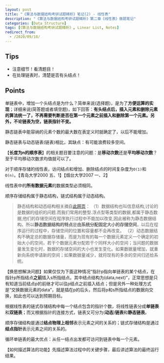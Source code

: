 ```yaml
---
layout: post
title: "《算法与数据结构考研试题精析》笔记(2) - 线性表"
description: "《算法与数据结构考研试题精析》第二章《线性表》做题笔记"
categories: [Data_Structure]
tags: [《算法与数据结构考研试题精析》, Linear List, Notes]
redirect_from:
  - /2020/09/18/
---
```


## Tips

* 注意细节！看清题目！
* 在处理链表时，清楚是否有头结点！

## Points

单链表中，增加一个头结点是为什么？简单来说(选择题)，是为了**方便运算的实现**；详细来说(简答题或者填空题)，如下回答：**有头结点后，插入元素和删除元素的算法统一了，不再需要判断是否在第一个元素之前插入和删除第一个元素。另外，不论链表为空，链表指针不变。**

静态链表中能容纳的元素个数的最大数在表定义时就确定了，以后不能增加。

静态链表与动态链表(链表)相比，其缺点：有可能浪费较多空间。

【**长度为n的顺序表**】的相关题目要注意的问题：是**移动次数**还是**平均移动次数**？至于平均移动次数求均值就可以了。

对于顺序存储的线性表，访问结点和增加、删除结点的时间复杂度为`O(1)`和`O(n)`。【青岛大学2000 五、1】【烟台大学2007 一、2】

线性表中的**所有数据元素**的数据类型必须相同。

顺序存储结构属于静态结构，链式结构属于动态结构。

> 静态结构和动态结构相关摘自[此网页](https://zhidao.baidu.com/question/557724112.html)：
> （1）数据结构也叫信息结构,讨论的是数据的组织的问题.而我们常用的整型.浮点型等类型的数据,都属于静态数据,他们的存储空间在程序执行过程中不能加以改变,因此被称为静态数据结构。所以**静态数据结构的特点**是**由系统分配固定大小的存储空间**，以后在程序运行的过程中，存储空间的位置和容量都不会再改变。
> （2）动态数据结构不确定总的数据存储量，而是为现有的每一个数据元素定义一个确定的初始大小的空间，若干个数据元素分配若干个同样大小的空间；当问题的数据量发生变化时，数据的存储空间的大小也发生变化。如果数据量增加，就重新向系统申请新的空间；如果数据量减少，就将现有的多余的空间归还给系统。

【换思想解决问题】如果仅仅为下面这种情况“指针p指向单链表的某个结点，在指针p所指结点**之前**插入s所指结点。其中结点结构为(data,next)”，正常思想是只有知道当前结点p的前继才可以往p结点之前插入结点；但是另外一种处理方式是“交换数据元素的data”，就是插在p的后头，然后将p和s所指结点的数据向交换，如此也可以达到预期目标。

根据线性表的链式存储结构中每一个结点包含的指针个数，将线性链表分成**单链表**和**双链表**；而又根据指针的连接方式，链表又可分为(**动态**)**链表**和**静态链表**。

顺序存储结构是通过**结点物理上相邻**表示元素之间的关系的；链式存储结构是通过**结点指针**表示元素之间的关系的。

循环单链表的最大优点：从任一结点出发都可访问到链表中每一个元素。

【如何描述算法的功能】先描述算法过程中的关键步骤，最后讲述算法的最终运行结果。
